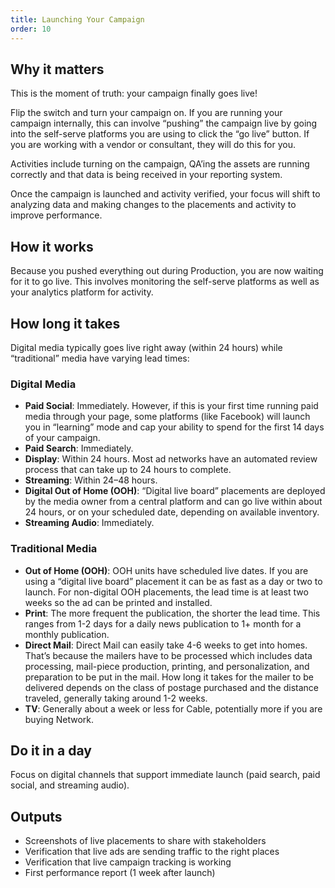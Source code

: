 ```yaml
---
title: Launching Your Campaign
order: 10
---
```


## Why it matters

This is the moment of truth: your campaign finally goes live!

Flip the switch and turn your campaign on. If you are running your campaign internally, this can involve “pushing” the campaign live by going into the self-serve platforms you are using to click the “go live” button. If you are working with a vendor or consultant, they will do this for you.

Activities include turning on the campaign, QA’ing the assets are running correctly and that data is being received in your reporting system.

Once the campaign is launched and activity verified, your focus will shift to analyzing data and making changes to the placements and activity to improve performance.

## How it works

Because you pushed everything out during Production, you are now waiting for it to go live. This involves monitoring the self-serve platforms as well as your analytics platform for activity.

## How long it takes

Digital media typically goes live right away (within 24 hours) while “traditional” media have varying lead times:

### Digital Media

- **Paid Social**: Immediately. However, if this is your first time running paid media through your page, some platforms (like Facebook) will launch you in “learning” mode and cap your ability to spend for the first 14 days of your campaign.
- **Paid Search**: Immediately.
- **Display**: Within 24 hours. Most ad networks have an automated review process that can take up to 24 hours to complete.
- **Streaming**: Within 24–48 hours.
- **Digital Out of Home (OOH)**: “Digital live board” placements are deployed by the media owner from a central platform and can go live within about 24 hours, or on your scheduled date, depending on available inventory.
- **Streaming Audio**: Immediately.

### Traditional Media

- **Out of Home (OOH)**: OOH units have scheduled live dates. If you are using a “digital live board” placement it can be as fast as a day or two to launch. For non-digital OOH placements, the lead time is at least two weeks so the ad can be printed and installed.
- **Print**: The more frequent the publication, the shorter the lead time. This ranges from 1-2 days for a daily news publication to 1+ month for a monthly publication.
- **Direct Mail**: Direct Mail can easily take 4-6 weeks to get into homes. That’s because the mailers have to be processed which includes data processing, mail-piece production, printing, and personalization, and preparation to be put in the mail. How long it takes for the mailer to be delivered depends on the class of postage purchased and the distance traveled, generally taking around 1-2 weeks.
- **TV**: Generally about a week or less for Cable, potentially more if you are buying Network.

## Do it in a day

Focus on digital channels that support immediate launch (paid search, paid social, and streaming audio).

## Outputs

- Screenshots of live placements to share with stakeholders
- Verification that live ads are sending traffic to the right places
- Verification that live campaign tracking is working
- First performance report (1 week after launch)
